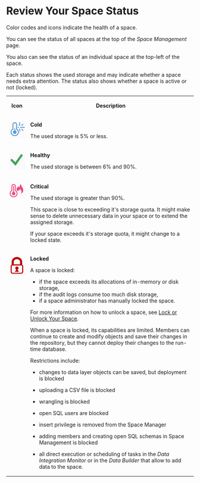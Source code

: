 <!-- loiob2915bf4c184465983f2ed055ebc00fc -->

# Review Your Space Status

Color codes and icons indicate the health of a space.

You can see the status of all spaces at the top of the *Space Management* page.

You also can see the status of an individual space at the top-left of the space.

Each status shows the used storage and may indicate whether a space needs extra attention. The status also shows whether a space is active or not \(locked\).


<table>
<tr>
<th valign="top">

Icon



</th>
<th valign="top">

Description



</th>
</tr>
<tr>
<td valign="top">

![](images/Cold_Space_Status_ff2d06e.jpg)



</td>
<td valign="top">

**Cold**

The used storage is 5% or less.



</td>
</tr>
<tr>
<td valign="top">

![](images/Green_Space_Status_f746833.jpg)



</td>
<td valign="top">

**Healthy**

The used storage is between 6% and 90%.



</td>
</tr>
<tr>
<td valign="top">

![](images/Hot_Space_Status_c64656e.jpg)



</td>
<td valign="top">

**Critical**

The used storage is greater than 90%.

This space is close to exceeding it's storage quota. It might make sense to delete unnecessary data in your space or to extend the assigned storage.

If your space exceeds it's storage quota, it might change to a locked state.



</td>
</tr>
<tr>
<td valign="top">

![](images/Status_Locked_Space_9fa9e79.jpg)



</td>
<td valign="top">

**Locked**

A space is locked:

-   if the space exceeds its allocations of in-memory or disk storage,
-   if the audit logs consume too much disk storage,
-   if a space administrator has manually locked the space.

For more information on how to unlock a space, see [Lock or Unlock Your Space](lock-or-unlock-your-space-c05b6a6.md).

When a space is locked, its capabilities are limited. Members can continue to create and modify objects and save their changes in the repository, but they cannot deploy their changes to the run-time database.

Restrictions include:

-   changes to data layer objects can be saved, but deployment is blocked

-   uploading a CSV file is blocked

-   wrangling is blocked

-   open SQL users are blocked

-   insert privilege is removed from the Space Manager

-   adding members and creating open SQL schemas in Space Management is blocked

-   all direct execution or scheduling of tasks in the *Data Integration Monitor* or in the *Data Builder* that allow to add data to the space.



</td>
</tr>
</table>

